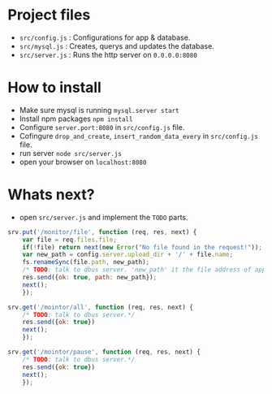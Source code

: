 Project files
===
* `src/config.js` : Configurations for app & database.
* `src/mysql.js`  : Creates, querys and updates the database.
* `src/server.js` : Runs the http server on `0.0.0.0:8080`

How to install
===
* Make sure mysql is running `mysql.server start`
* Install npm packages `npm install`
* Configure `server.port:8080` in `src/config.js` file.
* Cofingure `drop_and_create`, `insert_random_data_every` in `src/config.js` file.
* run server `node src/server.js`
* open your browser on `localhost:8080`

Whats next?
===
* open `src/server.js` and implement the `TODO` parts.

```js
srv.put('/monitor/file', function (req, res, next) {
    var file = req.files.file;
    if(!file) return next(new Error("No file found in the request!"));
    var new_path = config.server.upload_dir + '/' + file.name;
    fs.renameSync(file.path, new_path);
    /* TODO: talk to dbus server. 'new_path' it the file address of apploaded file. */
    res.send({ok: true, path: new_path});
    next();
    });

srv.get('/mointor/all', function (req, res, next) {
    /* TODO: talk to dbus server.*/
    res.send({ok: true})
    next();
    });

srv.get('/mointor/pause', function (req, res, next) {
    /* TODO: talk to dbus server.*/
    res.send({ok: true})
    next();
    });
```
